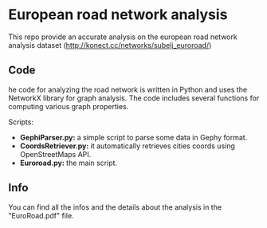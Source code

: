 # European road network analysis
This repo provide an accurate analysis on the european road network analysis dataset (http://konect.cc/networks/subelj_euroroad/)

## Code

he code for analyzing the road network is written in Python and uses the NetworkX library for graph analysis. The code includes several functions for computing various graph properties.

Scripts:
- **GephiParser.py:** a simple script to parse some data in Gephy format.
- **CoordsRetriever.py:** it automatically retrieves cities coords using OpenStreetMaps API.
- **Euroroad.py:** the main script.

## Info
You can find all the infos and the details about the analysis in the "EuroRoad.pdf" file.
